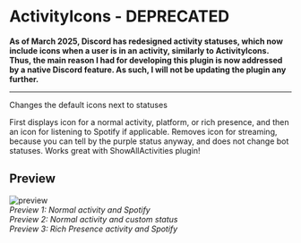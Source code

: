 # ActivityIcons - DEPRECATED

**As of March 2025, Discord has redesigned activity statuses, which now include icons when a user is in an activity, similarly to ActivityIcons. Thus, the main reason I had for developing this plugin is now addressed by a native Discord feature. As such, I will not be updating the plugin any further.**

<hr>

Changes the default icons next to statuses

First displays icon for a normal activity, platform, or rich presence, and then an icon for listening to Spotify if applicable. Removes icon for streaming, because you can tell by the purple status anyway, and does not change bot statuses. Works great with ShowAllActivities plugin!

## Preview
![preview](https://raw.githubusercontent.com/Neodymium7/BetterDiscordStuff/main/ActivityIcons/assets/preview.png)  
*Preview 1: Normal activity and Spotify*  
*Preview 2: Normal activity and custom status*  
*Preview 3: Rich Presence activity and Spotify*